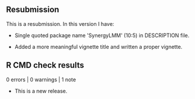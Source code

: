 ## Resubmission

This is a resubmission. In this version I have:

* Single quoted package name 'SynergyLMM' (10:5) in DESCRIPTION file.

* Added a more meaningful vignette title and written a proper vignette.

## R CMD check results

0 errors | 0 warnings | 1 note

* This is a new release.
